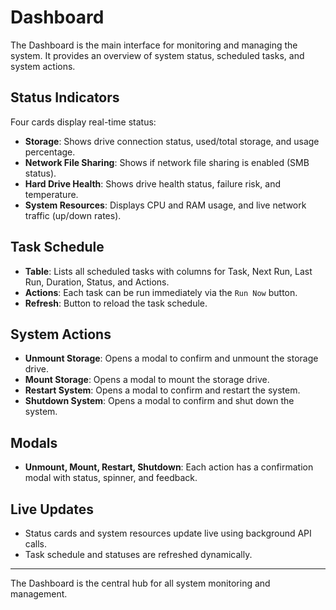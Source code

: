 # Dashboard

The Dashboard is the main interface for monitoring and managing the system. It provides an overview of system status, scheduled tasks, and system actions.

## Status Indicators
Four cards display real-time status:
- **Storage**: Shows drive connection status, used/total storage, and usage percentage.
- **Network File Sharing**: Shows if network file sharing is enabled (SMB status).
- **Hard Drive Health**: Shows drive health status, failure risk, and temperature.
- **System Resources**: Displays CPU and RAM usage, and live network traffic (up/down rates).

## Task Schedule
- **Table**: Lists all scheduled tasks with columns for Task, Next Run, Last Run, Duration, Status, and Actions.
- **Actions**: Each task can be run immediately via the `Run Now` button.
- **Refresh**: Button to reload the task schedule.

## System Actions
- **Unmount Storage**: Opens a modal to confirm and unmount the storage drive.
- **Mount Storage**: Opens a modal to mount the storage drive.
- **Restart System**: Opens a modal to confirm and restart the system.
- **Shutdown System**: Opens a modal to confirm and shut down the system.

## Modals
- **Unmount, Mount, Restart, Shutdown**: Each action has a confirmation modal with status, spinner, and feedback.

## Live Updates
- Status cards and system resources update live using background API calls.
- Task schedule and statuses are refreshed dynamically.

---

The Dashboard is the central hub for all system monitoring and management. 